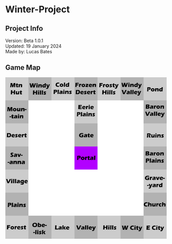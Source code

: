 # Winter-Project

## Project Info
Version: Beta 1.0.1  
Updated: 19 January 2024  
Made by: Lucas Bates 

## Game Map
![A map of the game](mp.png)
